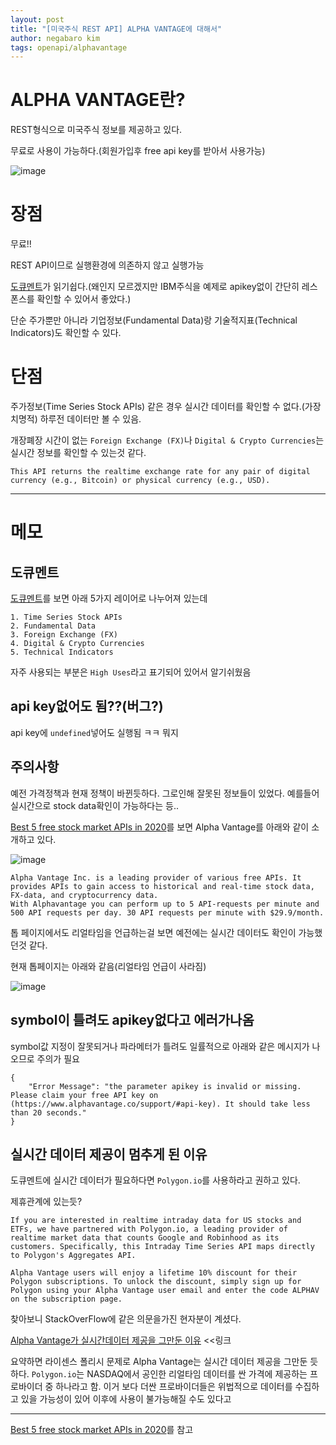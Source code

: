 ```yaml
---
layout: post
title: "[미국주식 REST API] ALPHA VANTAGE에 대해서"
author: negabaro kim
tags: openapi/alphavantage
---
```


# ALPHA VANTAGE란?

REST형식으로 미국주식 정보를 제공하고 있다.

무료로 사용이 가능하다.(회원가입후 free api key를 받아서 사용가능)

![image](https://user-images.githubusercontent.com/4640346/101610638-de367080-3a4b-11eb-8936-cd87b5d55119.png)


# 장점

무료!!

REST API이므로 실행환경에 의존하지 않고 실행가능

[도큐멘트]가 읽기쉽다.(왜인지 모르겠지만 IBM주식을 예제로 apikey없이 간단히 레스폰스를 확인할 수 있어서 좋았다.)

단순 주가뿐만 아니라 기업정보(Fundamental Data)랑 기술적지표(Technical Indicators)도 확인할 수 있다.

# 단점

주가정보(Time Series Stock APIs) 같은 경우 실시간 데이터를 확인할 수 없다.(가장 치명적)
하루전 데이터만 볼 수 있음.

개장폐장 시간이 없는 `Foreign Exchange (FX)`나 `Digital & Crypto Currencies`는 실시간 정보를 확인할 수 있는것 같다.

```
This API returns the realtime exchange rate for any pair of digital currency (e.g., Bitcoin) or physical currency (e.g., USD).
```


---

# 메모

## 도큐멘트

[도큐멘트]를 보면 아래 5가지 레이어로 나누어져 있는데

```
1. Time Series Stock APIs
2. Fundamental Data
3. Foreign Exchange (FX)
4. Digital & Crypto Currencies
5. Technical Indicators
```

자주 사용되는 부분은 `High Uses`라고 표기되어 있어서 알기쉬웠음


## api key없어도 됨??(버그?)

api key에 `undefined`넣어도 실행됨 ㅋㅋ 뭐지


## 주의사항

예전 가격정책과 현재 정책이 바뀐듯하다.
그로인해 잘못된 정보들이 있었다. 예를들어 실시간으로 stock data확인이 가능하다는 등..

[Best 5 free stock market APIs in 2020]를 보면 Alpha Vantage를 아래와 같이 소개하고 있다.

![image](https://user-images.githubusercontent.com/4640346/101610038-0bceea00-3a4b-11eb-8c67-40e739c6cedd.png)

```
Alpha Vantage Inc. is a leading provider of various free APIs. It provides APIs to gain access to historical and real-time stock data, FX-data, and cryptocurrency data.
With Alphavantage you can perform up to 5 API-requests per minute and 500 API requests per day. 30 API requests per minute with $29.9/month.
```

톱 페이지에서도 리얼타임을 언급하는걸 보면 예전에는 실시간 데이터도 확인이 가능했던것 같다.

현재 톱페이지는 아래와 같음(리얼타임 언급이 사라짐)

![image](https://user-images.githubusercontent.com/4640346/101610638-de367080-3a4b-11eb-8936-cd87b5d55119.png)

## symbol이 틀려도 apikey없다고 에러가나옴

symbol값 지정이 잘못되거나 파라메터가 틀려도 일률적으로 아래와 같은 메시지가 나오므로 주의가 필요

```
{
    "Error Message": "the parameter apikey is invalid or missing. Please claim your free API key on (https://www.alphavantage.co/support/#api-key). It should take less than 20 seconds."
}
```

## 실시간 데이터 제공이 멈추게 된 이유

도큐멘트에 실시간 데이터가 필요하다면 `Polygon.io`를 사용하라고 권하고 있다.

제휴관계에 있는듯?

```
If you are interested in realtime intraday data for US stocks and ETFs, we have partnered with Polygon.io, a leading provider of realtime market data that counts Google and Robinhood as its customers. Specifically, this Intraday Time Series API maps directly to Polygon's Aggregates API.

Alpha Vantage users will enjoy a lifetime 10% discount for their Polygon subscriptions. To unlock the discount, simply sign up for Polygon using your Alpha Vantage user email and enter the code ALPHAV on the subscription page.
```

찾아보니 StackOverFlow에 같은 의문을가진 현자분이 계셨다.

[Alpha Vantage가 실시간데이터 제공을 그만둔 이유] <<링크 

요약하면 라이센스 폴리시 문제로 Alpha Vantage는 실시간 데이터 제공을 그만둔 듯하다.
`Polygon.io`는 NASDAQ에서 공인한 리얼타임 데이터를 싼 가격에 제공하는 프로바이더 중 하나라고 함.
이거 보다 더싼 프로바이더들은 위법적으로 데이터를 수집하고 있을 가능성이 있어 이후에 사용이 불가능해질 수도 있다고




---

[Alpha Vantage가 실시간데이터 제공을 그만둔 이유]: https://stackoverflow.com/a/62800260/8229332

[Best 5 free stock market APIs in 2020]를 참고

[도큐멘트]: https://www.alphavantage.co/documentation/

[Best 5 free stock market APIs in 2020]: https://towardsdatascience.com/best-5-free-stock-market-apis-in-2019-ad91dddec984
